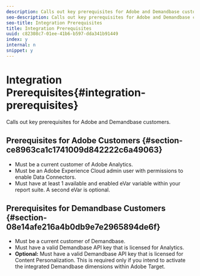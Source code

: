 ```yaml
---
description: Calls out key prerequisites for Adobe and Demandbase customers.
seo-description: Calls out key prerequisites for Adobe and Demandbase customers.
seo-title: Integration Prerequisites
title: Integration Prerequisites
uuid: c82308c7-01ee-41b6-b597-dda341b91449
index: y
internal: n
snippet: y
---
```


# Integration Prerequisites{#integration-prerequisites}

Calls out key prerequisites for Adobe and Demandbase customers.

## Prerequisites for Adobe Customers {#section-ce8963ca1c1741009d842222c6a49063}

* Must be a current customer of Adobe Analytics. 
* Must be an Adobe Experience Cloud admin user with permissions to enable Data Connectors. 
* Must have at least 1 available and enabled eVar variable within your report suite. A second eVar is optional.

## Prerequisites for Demandbase Customers {#section-08e14afe216a4b0db9e7e2965894de6f}

* Must be a current customer of Demandbase. 
* Must have a valid Demandbase API key that is licensed for Analytics. 
* **Optional:** Must have a valid Demandbase API key that is licensed for Content Personalization. This is required only if you intend to activate the integrated Demandbase dimensions within Adobe Target.

